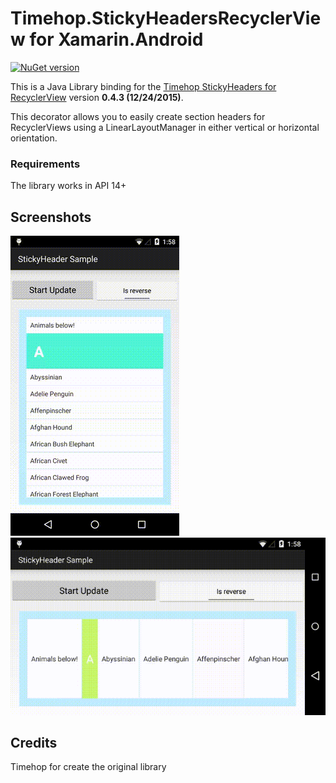 # Timehop.StickyHeadersRecyclerView for Xamarin.Android

[![NuGet version](https://badge.fury.io/nu/Timehop.StickyHeadersRecyclerView.svg)](https://badge.fury.io/nu/Timehop.StickyHeadersRecyclerView)

This is a Java Library binding for the [Timehop StickyHeaders for RecyclerView](https://github.com/timehop/sticky-headers-recyclerview)  version **0.4.3 (12/24/2015)**.

This decorator allows you to easily create section headers for RecyclerViews using a LinearLayoutManager in either vertical or horizontal orientation.

### Requirements
The library works in API 14+

## Screenshots
![Stickyheader](/screenshots/sticky.gif) 
![StickyHeader Landscape](/screenshots/sticky_l.gif)

## Credits
Timehop for create the original library
